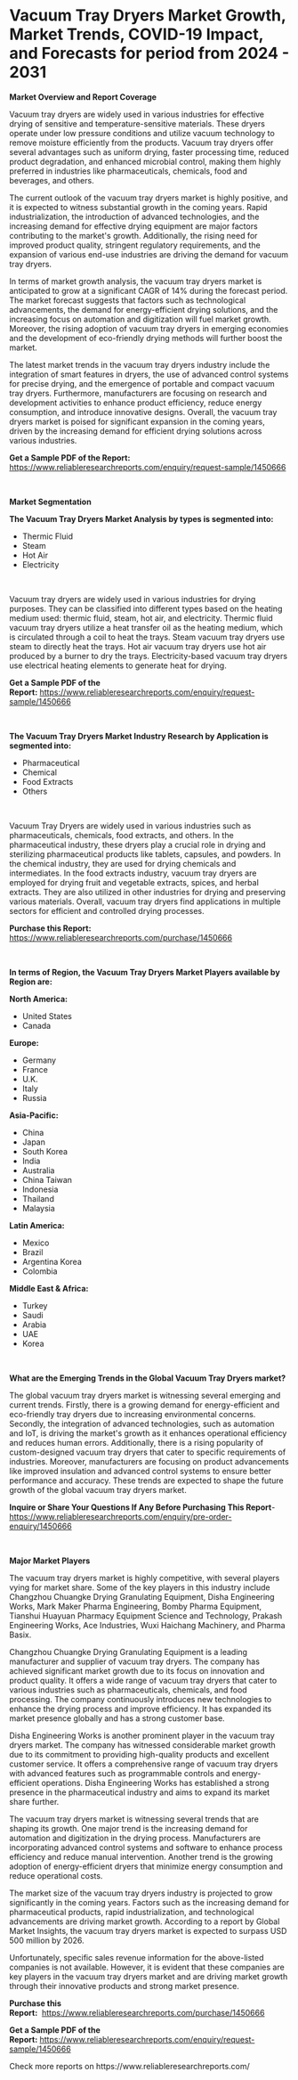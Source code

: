 <p><h1>Vacuum Tray Dryers Market Growth, Market Trends, COVID-19 Impact, and Forecasts for period from 2024 - 2031</h1></p><p><strong>Market Overview and Report Coverage</strong></p>
<p><p>Vacuum tray dryers are widely used in various industries for effective drying of sensitive and temperature-sensitive materials. These dryers operate under low pressure conditions and utilize vacuum technology to remove moisture efficiently from the products. Vacuum tray dryers offer several advantages such as uniform drying, faster processing time, reduced product degradation, and enhanced microbial control, making them highly preferred in industries like pharmaceuticals, chemicals, food and beverages, and others.</p><p>The current outlook of the vacuum tray dryers market is highly positive, and it is expected to witness substantial growth in the coming years. Rapid industrialization, the introduction of advanced technologies, and the increasing demand for effective drying equipment are major factors contributing to the market's growth. Additionally, the rising need for improved product quality, stringent regulatory requirements, and the expansion of various end-use industries are driving the demand for vacuum tray dryers.</p><p>In terms of market growth analysis, the vacuum tray dryers market is anticipated to grow at a significant CAGR of 14% during the forecast period. The market forecast suggests that factors such as technological advancements, the demand for energy-efficient drying solutions, and the increasing focus on automation and digitization will fuel market growth. Moreover, the rising adoption of vacuum tray dryers in emerging economies and the development of eco-friendly drying methods will further boost the market.</p><p>The latest market trends in the vacuum tray dryers industry include the integration of smart features in dryers, the use of advanced control systems for precise drying, and the emergence of portable and compact vacuum tray dryers. Furthermore, manufacturers are focusing on research and development activities to enhance product efficiency, reduce energy consumption, and introduce innovative designs. Overall, the vacuum tray dryers market is poised for significant expansion in the coming years, driven by the increasing demand for efficient drying solutions across various industries.</p></p>
<p><strong>Get a Sample PDF of the Report:</strong> <a href="https://www.reliableresearchreports.com/enquiry/request-sample/1450666">https://www.reliableresearchreports.com/enquiry/request-sample/1450666</a></p>
<p>&nbsp;</p>
<p><strong>Market Segmentation</strong></p>
<p><strong>The Vacuum Tray Dryers Market Analysis by types is segmented into:</strong></p>
<p><ul><li>Thermic Fluid</li><li>Steam</li><li>Hot Air</li><li>Electricity</li></ul></p>
<p>&nbsp;</p>
<p><p>Vacuum tray dryers are widely used in various industries for drying purposes. They can be classified into different types based on the heating medium used: thermic fluid, steam, hot air, and electricity. Thermic fluid vacuum tray dryers utilize a heat transfer oil as the heating medium, which is circulated through a coil to heat the trays. Steam vacuum tray dryers use steam to directly heat the trays. Hot air vacuum tray dryers use hot air produced by a burner to dry the trays. Electricity-based vacuum tray dryers use electrical heating elements to generate heat for drying.</p></p>
<p><strong>Get a Sample PDF of the Report:</strong>&nbsp;<a href="https://www.reliableresearchreports.com/enquiry/request-sample/1450666">https://www.reliableresearchreports.com/enquiry/request-sample/1450666</a></p>
<p>&nbsp;</p>
<p><strong>The Vacuum Tray Dryers Market Industry Research by Application is segmented into:</strong></p>
<p><ul><li>Pharmaceutical</li><li>Chemical</li><li>Food Extracts</li><li>Others</li></ul></p>
<p>&nbsp;</p>
<p><p>Vacuum Tray Dryers are widely used in various industries such as pharmaceuticals, chemicals, food extracts, and others. In the pharmaceutical industry, these dryers play a crucial role in drying and sterilizing pharmaceutical products like tablets, capsules, and powders. In the chemical industry, they are used for drying chemicals and intermediates. In the food extracts industry, vacuum tray dryers are employed for drying fruit and vegetable extracts, spices, and herbal extracts. They are also utilized in other industries for drying and preserving various materials. Overall, vacuum tray dryers find applications in multiple sectors for efficient and controlled drying processes.</p></p>
<p><strong>Purchase this Report:</strong>&nbsp; <a href="https://www.reliableresearchreports.com/purchase/1450666">https://www.reliableresearchreports.com/purchase/1450666</a></p>
<p>&nbsp;</p>
<p><strong>In terms of Region, the Vacuum Tray Dryers Market Players available by Region are:</strong></p>
<p>
    <p> <strong> North America: </strong>
        <ul>
            <li>United States</li>
            <li>Canada</li>
        </ul>
        </p> 
    <p> <strong> Europe: </strong>
        <ul>
            <li>Germany</li>
            <li>France</li>
            <li>U.K.</li>
            <li>Italy</li>
            <li>Russia</li>
        </ul>
        </p> 
    <p> <strong> Asia-Pacific: </strong>
        <ul>
            <li>China</li>
            <li>Japan</li>
            <li>South Korea</li>
            <li>India</li>
            <li>Australia</li>
            <li>China Taiwan</li>
            <li>Indonesia</li>
            <li>Thailand</li>
            <li>Malaysia</li>
        </ul>
        </p> 
    <p> <strong> Latin America: </strong>
        <ul>
            <li>Mexico</li>
            <li>Brazil</li>
            <li>Argentina Korea</li>
            <li>Colombia</li>
        </ul>
        </p> 
    <p> <strong> Middle East & Africa: </strong>
        <ul>
            <li>Turkey</li>
            <li>Saudi</li>
            <li>Arabia</li>
            <li>UAE</li>
            <li>Korea</li>
        </ul>
    </p>
    </p>
<p>&nbsp;</p>
<p><strong>What are the Emerging Trends in the Global Vacuum Tray Dryers market?</strong></p>
<p><p>The global vacuum tray dryers market is witnessing several emerging and current trends. Firstly, there is a growing demand for energy-efficient and eco-friendly tray dryers due to increasing environmental concerns. Secondly, the integration of advanced technologies, such as automation and IoT, is driving the market's growth as it enhances operational efficiency and reduces human errors. Additionally, there is a rising popularity of custom-designed vacuum tray dryers that cater to specific requirements of industries. Moreover, manufacturers are focusing on product advancements like improved insulation and advanced control systems to ensure better performance and accuracy. These trends are expected to shape the future growth of the global vacuum tray dryers market.</p></p>
<p><strong>Inquire or Share Your Questions If Any Before Purchasing This Report</strong>- <a href="https://www.reliableresearchreports.com/enquiry/pre-order-enquiry/1450666">https://www.reliableresearchreports.com/enquiry/pre-order-enquiry/1450666</a></p>
<p>&nbsp;</p>
<p><strong>Major Market Players</strong></p>
<p><p>The vacuum tray dryers market is highly competitive, with several players vying for market share. Some of the key players in this industry include Changzhou Chuangke Drying Granulating Equipment, Disha Engineering Works, Mark Maker Pharma Engineering, Bomby Pharma Equipment, Tianshui Huayuan Pharmacy Equipment Science and Technology, Prakash Engineering Works, Ace Industries, Wuxi Haichang Machinery, and Pharma Basix.</p><p>Changzhou Chuangke Drying Granulating Equipment is a leading manufacturer and supplier of vacuum tray dryers. The company has achieved significant market growth due to its focus on innovation and product quality. It offers a wide range of vacuum tray dryers that cater to various industries such as pharmaceuticals, chemicals, and food processing. The company continuously introduces new technologies to enhance the drying process and improve efficiency. It has expanded its market presence globally and has a strong customer base.</p><p>Disha Engineering Works is another prominent player in the vacuum tray dryers market. The company has witnessed considerable market growth due to its commitment to providing high-quality products and excellent customer service. It offers a comprehensive range of vacuum tray dryers with advanced features such as programmable controls and energy-efficient operations. Disha Engineering Works has established a strong presence in the pharmaceutical industry and aims to expand its market share further.</p><p>The vacuum tray dryers market is witnessing several trends that are shaping its growth. One major trend is the increasing demand for automation and digitization in the drying process. Manufacturers are incorporating advanced control systems and software to enhance process efficiency and reduce manual intervention. Another trend is the growing adoption of energy-efficient dryers that minimize energy consumption and reduce operational costs.</p><p>The market size of the vacuum tray dryers industry is projected to grow significantly in the coming years. Factors such as the increasing demand for pharmaceutical products, rapid industrialization, and technological advancements are driving market growth. According to a report by Global Market Insights, the vacuum tray dryers market is expected to surpass USD 500 million by 2026.</p><p>Unfortunately, specific sales revenue information for the above-listed companies is not available. However, it is evident that these companies are key players in the vacuum tray dryers market and are driving market growth through their innovative products and strong market presence.</p></p>
<p><strong>Purchase this Report:</strong>&nbsp;&nbsp;<a href="https://www.reliableresearchreports.com/purchase/1450666">https://www.reliableresearchreports.com/purchase/1450666</a></p>
<p></p>
<p><strong>Get a Sample PDF of the Report:</strong>&nbsp;<a href="https://www.reliableresearchreports.com/enquiry/request-sample/1450666">https://www.reliableresearchreports.com/enquiry/request-sample/1450666</a></p>
<p>Check more reports on https://www.reliableresearchreports.com/</p>